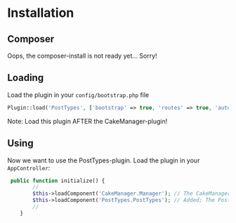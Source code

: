 Installation
============

Composer
--------

Oops, the composer-install is not ready yet... Sorry!

Loading
-------

Load the plugin in your `config/bootstrap.php` file

```php
Plugin::load('PostTypes', ['bootstrap' => true, 'routes' => true, 'autoload' => true]);
```
Note: Load this plugin AFTER the CakeManager-plugin!

Using
-----

Now we want to use the PostTypes-plugin. Load the plugin in your `AppController`:

```php
 public function initialize() {
        //
        $this->loadComponent('CakeManager.Manager'); // The CakeManager
        $this->loadComponent('PostTypes.PostTypes'); // Added; The PostType
        //
    }
```